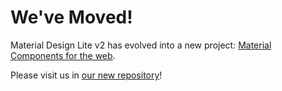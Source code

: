 # We've Moved!

Material Design Lite v2 has evolved into a new project: [Material Components for the web](https://github.com/material-components/material-components-web).

Please visit us in [our new repository](https://github.com/material-components/material-components-web)!

